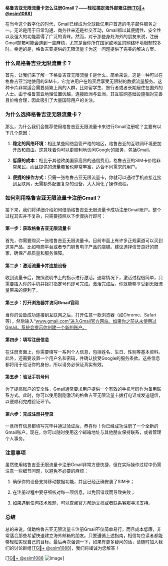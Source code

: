 **格鲁吉亚无限流量卡怎么注册Gmail？——轻松搞定海外邮箱注册[[TG💪+ @esim1088](https://t.me/s/esim1088)]**

在当今这个数字化的时代，Gmail已经成为全球数亿用户首选的电子邮件服务之一。无论是用于日常沟通、商务往来还是社交互动，Gmail都以其便捷性、安全性以及强大的功能赢得了广泛的青睐。然而，对于那些身处海外的朋友来说，注册Gmail邮箱可能会遇到一些麻烦，尤其是当你所在国家或地区的网络环境限制较多时。幸运的是，格鲁吉亚提供的无限流量卡为这一问题提供了完美的解决方案。

### 什么是格鲁吉亚无限流量卡？

首先，让我们来了解一下格鲁吉亚无限流量卡是什么。简单来说，这是一种可以在格鲁吉亚当地使用的SIM卡，它允许用户在购买后享受无限制的数据流量服务。这种卡片非常适合需要频繁上网的人群，比如留学生、旅行者或者长期居住在国外的人士。由于格鲁吉亚地理位置优越，连接欧洲与亚洲，其互联网基础设施相对完善且价格合理，因此吸引了大量国际用户的关注。

### 为什么选择格鲁吉亚无限流量卡？

那么，为什么我们会推荐使用格鲁吉亚无限流量卡来进行Gmail注册呢？主要有以下几个原因：

1. **稳定的网络环境**：相比某些网络监管严格的地区，格鲁吉亚的互联网环境更加开放和自由。这意味着你可以更顺利地访问Google的服务，包括Gmail。
   
2. **低廉的成本**：相比于其他欧美国家高昂的通信费用，格鲁吉亚的SIM卡价格非常亲民，而且提供的流量套餐也非常丰富，适合不同需求的用户。

3. **便捷的操作方式**：只需一张格鲁吉亚无限流量卡，你就可以通过手机直接连接到互联网，无需额外配置复杂的设备，大大简化了操作流程。

### 如何利用格鲁吉亚无限流量卡注册Gmail？

接下来，我们将详细介绍如何借助格鲁吉亚无限流量卡成功注册Gmail账户。整个过程其实并不复杂，只需要按照以下步骤执行即可：

#### 第一步：获取格鲁吉亚无限流量卡

首先，你需要购买一张格鲁吉亚无限流量卡。目前市面上有许多正规渠道可以买到这类产品，比如电商平台或者专门销售电子产品的店铺。建议选择信誉良好的商家，确保产品质量和服务保障。

#### 第二步：激活流量卡并连接设备

收到流量卡后，按照说明书上的指示进行激活。通常情况下，激活过程很简单，只需要插入你的手机并拨打指定号码即可完成。激活完成后，你就能够享受到无限流量带来的便利了。

#### 第三步：打开浏览器并访问Gmail官网

当你的设备成功连接到互联网之后，打开任意一款浏览器（如Chrome、Safari等），然后输入“www.gmail.com”进入Gmail官方网站。如果你之前从未使用过Gmail，系统会提示你创建一个新的账户。

#### 第四步：填写注册信息

在注册页面上，你需要填写一系列个人信息，包括姓名、生日、性别等基本资料。此外，还需要设置一个用户名和密码，并确认接受Google的服务条款。这些信息都将用于验证你的身份，所以请务必保证真实有效。

#### 第五步：验证手机号码

为了提高账户的安全性，Gmail通常要求用户提供一个有效的手机号码作为备用联系方式。此时，你可以使用刚刚激活的格鲁吉亚无限流量卡拨打电话或发送短信，以便顺利完成验证环节。

#### 第六步：完成注册并登录

一旦所有信息都填写完毕并通过验证后，恭喜你！你已经成功注册了一个全新的Gmail账户。现在，你可以随时使用这个邮箱地址与其他朋友保持联系，或者管理个人事务。

### 注意事项

虽然使用格鲁吉亚无限流量卡注册Gmail非常方便快捷，但在实际操作过程中仍需注意一些细节问题，以避免不必要的麻烦：

1. 确保你的设备支持移动数据功能，并且已经正确安装了SIM卡；
   
2. 在注册过程中要仔细核对每一项信息，以免因错误而导致失败；
   
3. 如果遇到任何技术难题，可以查阅官方帮助文档或者联系客服寻求支持。

### 总结

总的来说，借助格鲁吉亚无限流量卡注册Gmail不仅简单易行，而且成本低廉，非常适合那些希望快速建立海外邮箱的朋友。只要遵循上述指南，相信每位读者都能够轻松实现自己的目标。最后再次强调一下，如果有更多疑问的话，请随时加入我们的讨论群组[[TG💪+ @esim1088](https://t.me/s/esim1088)]，我们将竭诚为您解答！

[[TG💪+ @esim1088](https://t.me/s/esim1088) ![Image](https://i.postimg.cc/4NQfJmqS/Snipaste-2025-05-13-00-14-12.png)]